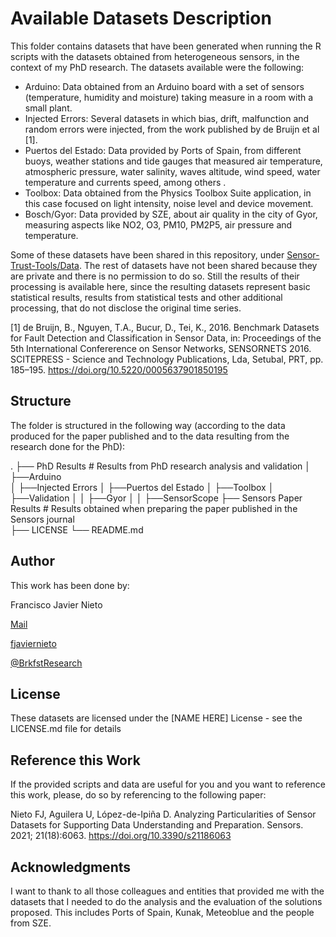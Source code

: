 # Available Datasets Description

This folder contains datasets that have been generated when running the R scripts with the datasets obtained from heterogeneous sensors, in the context of my PhD research. The datasets available were the following:
* Arduino: Data obtained from an Arduino board with a set of sensors (temperature, humidity and moisture) taking measure in a room with a small plant.
* Injected Errors: Several datasets in which bias, drift, malfunction and random errors were injected, from the work published by de Bruijn et al [1].
* Puertos del Estado: Data provided by Ports of Spain, from different buoys, weather stations and tide gauges that measured air temperature, atmospheric pressure, water salinity, waves altitude, wind speed, water temperature and currents speed, among others .
* Toolbox: Data obtained from the Physics Toolbox Suite application, in this case focused on light intensity, noise level and device movement.
* Bosch/Gyor: Data provided by SZE, about air quality in the city of Gyor, measuring aspects like NO2, O3, PM10, PM2P5, air pressure and temperature.

Some of these datasets have been shared in this repository, under [Sensor-Trust-Tools/Data](../../Data). The rest of datasets have not been shared because they are private and there is no permission to do so. Still the results of their processing is available here, since the resulting datasets represent basic statistical results, results from statistical tests and other additional processing, that do not disclose the original time series.

[1] de Bruijn, B., Nguyen, T.A., Bucur, D., Tei, K., 2016. Benchmark Datasets for Fault Detection and Classification in Sensor Data, in: Proceedings of the 5th International Confererence on Sensor Networks, SENSORNETS 2016. SCITEPRESS - Science and Technology Publications, Lda, Setubal, PRT, pp. 185–195. https://doi.org/10.5220/0005637901850195

## Structure

The folder is structured in the following way (according to the data produced for the paper published and to the data resulting from the research done for the PhD):

.
    ├── PhD Results                   # Results from PhD research analysis and validation
    │   ├──Arduino                  
    │   ├──Injected Errors
    │   ├──Puertos del Estado
    │   ├──Toolbox
    │   ├──Validation
    │   │  ├──Gyor
    │   │  ├──SensorScope
    ├── Sensors Paper Results         # Results obtained when preparing the paper published in the Sensors journal    
    ├── LICENSE
    └── README.md

## Author

This work has been done by:

Francisco Javier Nieto

[Mail](mailto:fjavier.nieto@opendeusto.es)

[fjaviernieto](https://github.com/fjaviernieto)

[@BrkfstResearch](https://twitter.com/BrkfstResearch)

## License

These datasets are licensed under the [NAME HERE] License - see the LICENSE.md file for details

## Reference this Work

If the provided scripts and data are useful for you and you want to reference this work, please, do so by referencing to the following paper:

Nieto FJ, Aguilera U, López-de-Ipiña D. Analyzing Particularities of Sensor Datasets for Supporting Data Understanding and Preparation. Sensors. 2021; 21(18):6063. https://doi.org/10.3390/s21186063

## Acknowledgments

I want to thank to all those colleagues and entities that provided me with the datasets that I needed to do the analysis and the evaluation of the solutions proposed. This includes Ports of Spain, Kunak, Meteoblue and the people from SZE.
